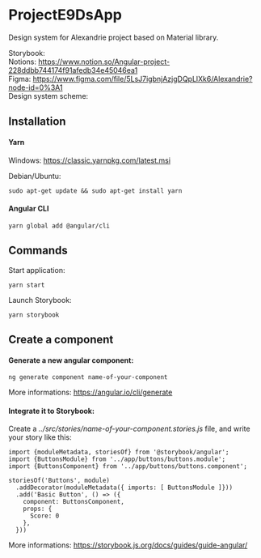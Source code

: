 # ProjectE9DsApp

Design system for Alexandrie project based on Material library.

Storybook:  
Notions: https://www.notion.so/Angular-project-228ddbb744174f91afedb34e45046ea1  
Figma:  https://www.figma.com/file/5LsJ7igbnjAzjgDQpLlXk6/Alexandrie?node-id=0%3A1  
Design system scheme: 

## Installation

#### Yarn  
Windows: 
https://classic.yarnpkg.com/latest.msi

Debian/Ubuntu:
```
sudo apt-get update && sudo apt-get install yarn
```

#### Angular CLI
```
yarn global add @angular/cli
```


## Commands

Start application:
```
yarn start
```
Launch Storybook:  
```
yarn storybook
```
## Create a component

#### Generate a new angular component:  

```
ng generate component name-of-your-component
```

More informations: https://angular.io/cli/generate

#### Integrate it to Storybook:


Create a *../src/stories/name-of-your-component.stories.js* file, and write your story like this:

```
import {moduleMetadata, storiesOf} from '@storybook/angular';
import {ButtonsModule} from '../app/buttons/buttons.module';
import {ButtonsComponent} from '../app/buttons/buttons.component';

storiesOf('Buttons', module)
  .addDecorator(moduleMetadata({ imports: [ ButtonsModule ]}))
  .add('Basic Button', () => ({
    component: ButtonsComponent,
    props: {
      Score: 0
    },
  }))

```

More informations: https://storybook.js.org/docs/guides/guide-angular/
